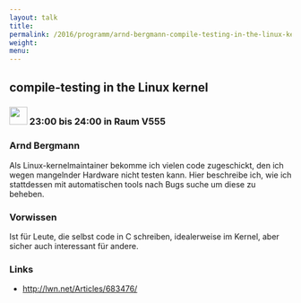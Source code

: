 ```yaml
---
layout: talk
title:
permalink: /2016/programm/arnd-bergmann-compile-testing-in-the-linux-kernel/
weight:
menu:
---
```

## compile-testing in the Linux kernel

### <img height = "32" src="../../../images/talk.svg"> 23:00 bis 24:00 in Raum V555

### Arnd Bergmann

Als Linux-kernelmaintainer bekomme ich vielen code zugeschickt, den ich wegen mangelnder Hardware nicht testen kann.  Hier beschreibe ich, wie ich stattdessen mit automatischen tools nach Bugs suche um diese zu beheben.

### Vorwissen

Ist für Leute, die selbst code in C schreiben, idealerweise im Kernel, aber sicher auch interessant für andere.

### Links

- <a href="http://lwn.net/Articles/683476/" target="_blank">http://lwn.net/Articles/683476/</a>
